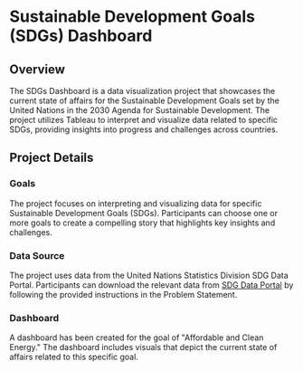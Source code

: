 # Sustainable Development Goals (SDGs) Dashboard

## Overview

The SDGs Dashboard is a data visualization project that showcases the current state of affairs for the Sustainable Development Goals set by the United Nations in the 2030 Agenda for Sustainable Development. The project utilizes Tableau to interpret and visualize data related to specific SDGs, providing insights into progress and challenges across countries.

## Project Details

### Goals

The project focuses on interpreting and visualizing data for specific Sustainable Development Goals (SDGs). Participants can choose one or more goals to create a compelling story that highlights key insights and challenges.

### Data Source

The project uses data from the United Nations Statistics Division SDG Data Portal. Participants can download the relevant data from [SDG Data Portal](https://unstats.un.org/sdgs/dataportal/database) by following the provided instructions in the Problem Statement.

### Dashboard

A dashboard has been created for the goal of "Affordable and Clean Energy." The dashboard includes visuals that depict the current state of affairs related to this specific goal.



